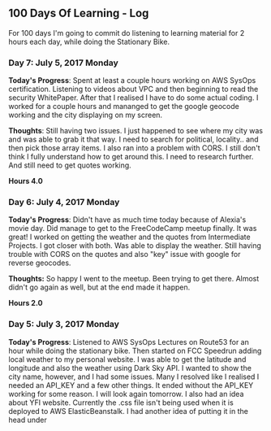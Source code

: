 ## 100 Days Of Learning - Log
For 100 days I'm going to commit do listening to learning material for 2 hours each day, while doing the Stationary Bike.

### Day 7: July 5, 2017 Monday

**Today's Progress**: Spent at least a couple hours working on AWS SysOps certification.  Listening to videos about VPC and then beginning to read the security WhitePaper.  After that I realised I have to do some actual coding.  I worked for a couple hours and mananged to get the google geocode working and the city displaying on my screen.

**Thoughts**: Still having two issues.  I just happened to see where my city was and was able to grab it that way.  I need to search for political, locality..  and then pick those array items.  I also ran into a problem with CORS.  I still don't think I fully understand how to get around this.  I need to research further.  And still need to get quotes working.

**Hours 4.0**

### Day 6: July 4, 2017 Monday

**Today's Progress**: Didn't have as much time today because of Alexia's movie day.  Did manage to get to the FreeCodeCamp meetup finally.  It was great!  I worked on getting the weather and the quotes from Intermediate Projects.  I got closer with both.  Was able to display the weather.  Still having trouble with CORS on the quotes and also "key" issue with google for reverse geocodes.

**Thoughts:** So happy I went to the meetup.  Been trying to get there.  Almost didn't go again as well, but at the end made it happen.

**Hours 2.0**

### Day 5: July 3, 2017 Monday

**Today's Progress**: Listened to AWS SysOps Lectures on Route53 for an hour while doing the stationary bike.  Then started on FCC Speedrun adding local weather to my personal website.  I was able to get the latitude and longitude and also the weather using Dark Sky API.  I wanted to show the city name, however, and I had some issues.  Many I resolved like I realised I needed an API_KEY and a few other things.  It ended without the API_KEY working for some reason.  I will look again tomorrow.  I also had an idea about YFI website.  Currently the .css file isn't being used when it is deployed to AWS ElasticBeanstalk.  I had another idea of putting it in the head under <style> and seeing if this resolves the issue (although not ideal).  I have a question on the forum that no one has answered in 5 days.  

**Thoughts**: Had a good run.  I wish I had done more, but happy I did some coding.  I stopped myself from continuing on the videos and decided to start coding.

**Hours 3.0**

**Got sidetracked in here, instead of starting completely over going to keep going until I reach 100 Days even if I miss a few days in between**

### Day 4: June 14, 2017 Wednesday

**Today's Progress**: Completed Section 5 and started Section 6 only to find that this wasn't the bootcamp.  I thought that the other day, but I couldn't find the correct one.  Anyway.  this was a good class, will definitely still come back to it.  Now doing the proper one.  Complete Java SE 8 Bootcamp (also on Udemy).  

**Thoughts**:

**Hours 2.0** Still working, will do more later


### Day 3: June 13, 2017 Tuesday

**Today's Progress**: Completed Section 1-4 of Tim Bushka's Java Master Class on Udemy (22 Sections)

**Thoughts:** This first part is just review, listening to it on 1.5 speed.  Doing this because taking Certification on June 24th.  Want to go through this class, a OCA Study book and practice of course.  Got up early to do this, feels good to have finished before having to get going for the day.

**Hours 2.0**


### Day 2: June 12, 2017 

**Today's Progress**: Almost completed Section 6.  Udemy Course by Eduonix.

**Thoughts:** Need to learn Mongo so that I can use with my website YourFinancialIntel, because you can only make so many requests from Twitter.  Going to use database to store and then just add current ones instead of going after all each time we refresh.  Tomorrow I need to relisten to a couple lectures in Section 6 and try to do them myself with my app.

**Hours 2.0**

### Day 1: June 11, 2017 

**Today's Progress**: Made it through Sections 1 - 5 Git Complete by Jason Taylor on Mapt

**Thoughts:** Wanting to getting a better understanding of Git so that I can start using it with all my projects and also for the Chingu Challenge.

**Hours 2.0**


